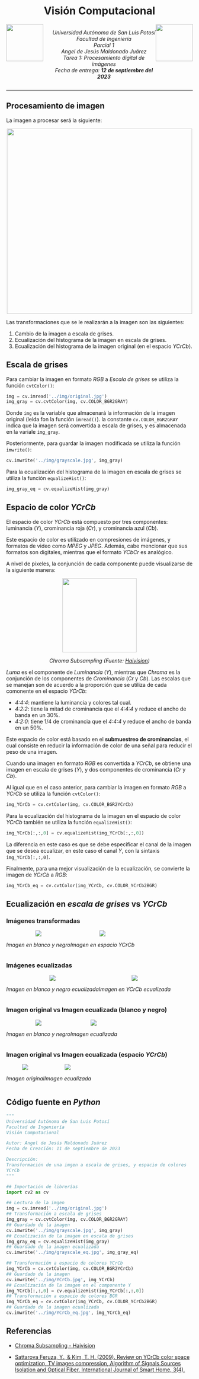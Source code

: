 <h1><center>Visión Computacional</center></h1>
<center style="display: flex; justify-content: space-between;">
  <img src="./img/ingenieria.png" height=100>
    <ul style="list-style-type: none;">
      <li><i>Universidad Autónoma de San Luis Potosí</i></li>
      <li><i>Facultad de Ingeniería</i></li>
      <li><i>Parcial 1</i></li>
      <li><i>Angel de Jesús Maldonado Juárez</i></li>
      <li><i>Tarea 1: Procesamiento digital de imágenes</i></li>
      <li><i>Fecha de entrega: <b>12 de septiembre del 2023</b></i></li>
    </ul>
    <img src="./img/uaslp.png" height=100>
  </center>
<hr>

## Procesamiento de imagen
La imagen a procesar será la siguiente:

<center>
    <img src="./img/original.jpg" height=500>
</center>

Las transformaciones que se le realizarán a la imagen son las siguientes:

1. Cambio de la imagen a escala de grises.
2. Ecualización del histograma de la imagen en
escala de grises.
3. Ecualización del histograma de la imagen
original (en el espacio *YCrCb*).

## Escala de grises

Para cambiar la imagen en formato *RGB* a *Escala de grises*
se utiliza la función `cvtColor()`:

```python
img = cv.imread('../img/original.jpg')
img_gray = cv.cvtColor(img, cv.COLOR_BGR2GRAY)
```

Donde `img` es la variable que almacenará la información
de la imagen original (leída fon la función `imread()`).
la constante `cv.COLOR_BGR2GRAY` indica que la imagen
será convertida a escala de grises, y es almacenada en la
variale `img_gray`.

Posteriormente, para guardar la imagen modificada se utiliza
la función `imwrite()`:

```python
cv.imwrite('../img/grayscale.jpg', img_gray)
```

Para la ecualización del histograma de la imagen en escala
de grises se utiliza la función `equalizeHist()`:

```python
img_gray_eq = cv.equalizeHist(img_gray)
```

## Espacio de color *YCrCb*

El espacio de color *YCrCb* está compuesto por tres
componentes: luminancia (*Y*), crominancia roja (*Cr*), y
crominancia azul (*Cb*).

Este espacio de color es utilizado en compresiones de
imágenes, y formatos de video como *MPEG* y *JPEG*. Además,
cabe mencionar que sus formatos son digitales, mientras que
el formato *YCbCr* es analógico.

A nivel de pixeles, la conjunción de cada componente puede
visualizarse de la siguiente manera:

<center>
  <img src="./img/luma-chroma.png" height=200>
  <p><i>
    Chroma Subsampling (Fuente: <a href="https://www.haivision.com/glossary/chroma-subsampling/#:~:text=Chroma%20subsampling%20is%20a%20type,without%20significantly%20affecting%20picture%20quality.">Haivision</a>)
  </i></p>
</center>

*Luma* es el componente de *Luminancia* (*Y*), mientras que
*Chroma* es la conjunción de los componentes de *Crominancia*
(*Cr* y *Cb*). Las escalas que se manejan son de acuerdo a
la proporción que se utiliza de cada comonente en el espacio
*YCrCb*:

- *4:4:4*: mantiene la luminancia y colores tal cual.
- *4:2:2*: tiene la mitad de crominancia que el *4:4:4* y
reduce el ancho de banda en un 30%.
- *4:2:0*: tiene 1/4 de crominancia que el *4:4:4* y reduce
el ancho de banda en un 50%.

Este espacio de color está basado en el **submuestreo de
crominancias**, el cual consiste en reducir la información
de color de una señal para reducir el peso de una imagen.

Cuando una imagen en formato *RGB* es convertida a *YCrCb*,
se obtiene una imagen en escala de grises (*Y*), y dos
componentes de crominancia (*Cr* y *Cb*).

Al igual que en el caso anterior, para cambiar la imagen en
formato *RGB* a *YCrCb* se utiliza la función `cvtColor()`:

```python
img_YCrCb = cv.cvtColor(img, cv.COLOR_BGR2YCrCb)
```

Para la ecualización del histograma de la imagen en el
espacio de color *YCrCb* también se utiliza la función
`equalizeHist()`:

```python
img_YCrCb[:,:,0] = cv.equalizeHist(img_YCrCb[:,:,0])
```

La diferencia en este caso es que se debe especificar el
canal de la imagen que se desea ecualizar, en este caso
el canal *Y*, con la sintaxis `img_YCrCb[:,:,0]`.

Finalmente, para una mejor visualización de la ecualización,
se convierte la imagen de *YCrCb* a *RGB*:

```python
img_YCrCb_eq = cv.cvtColor(img_YCrCb, cv.COLOR_YCrCb2BGR)
```

## Ecualización en *escala de grises* vs *YCrCb*

### Imágenes transformadas

<center style="display: flex;">
  <div>
    <img src="./img/grayscale.jpg">
    <p><i>Imagen en blanco y negro</i></p>
  </div>
  <div>
    <img src="./img/YCrCb.jpg">
    <p><i>Imagen en espacio YCrCb</i></p>
  </div>
</center>

### Imágenes ecualizadas

<center style="display: flex;">
  <div>
    <img src="./img/grayscale_eq.jpg">
    <p><i>Imagen en blanco y negro ecualizada</i></p>
  </div>
  <div>
    <img src="./img/YCrCb_eq.jpg">
    <p><i>Imagen en YCrCb ecualizada</i></p>
  </div>
</center>

### Imagen original vs Imagen ecualizada (blanco y negro)

<center style="display: flex;">
  <div>
    <img src="./img/grayscale.jpg">
    <p><i>Imagen en blanco y negro</i></p>
  </div>
  <div>
    <img src="./img/grayscale_eq.jpg">
    <p><i>Imagen ecualizada</i></p>
  </div>
</center>

### Imagen original vs Imagen ecualizada (espacio *YCrCb*)

<center style="display: flex;">
  <div>
    <img src="./img/original.jpg">
    <p><i>Imagen original</i></p>
  </div>
  <div>
    <img src="./img/YCrCb_eq.jpg">
    <p><i>Imagen ecualizada</i></p>
  </div>
</center>

## Código fuente en *Python*

```python
"""
Universidad Autónoma de San Luis Potosí
Facultad de Ingeniería
Visión Computacional

Autor: Angel de Jesús Maldonado Juárez
Fecha de Creación: 11 de septiembre de 2023

Descripción:
Transformación de una imgen a escala de grises, y espacio de colores
YCrCb
"""

## Importación de librerías
import cv2 as cv

## Lectura de la imgen
img = cv.imread('../img/original.jpg')
## Transformación a escala de grises
img_gray = cv.cvtColor(img, cv.COLOR_BGR2GRAY)
## Guardado de la imagen
cv.imwrite('../img/grayscale.jpg', img_gray)
## Ecualización de la imagen en escala de grises
img_gray_eq = cv.equalizeHist(img_gray)
## Guardado de la imagen ecualizada
cv.imwrite('../img/grayscale_eq.jpg', img_gray_eq)

## Transformación a espacio de colores YCrCb
img_YCrCb = cv.cvtColor(img, cv.COLOR_BGR2YCrCb)
## Guardado de la imagen
cv.imwrite('../img/YCrCb.jpg', img_YCrCb)
## Ecualización de la imagen en el componente Y
img_YCrCb[:,:,0] = cv.equalizeHist(img_YCrCb[:,:,0])
## Transformación a espacio de colores BGR
img_YCrCb_eq = cv.cvtColor(img_YCrCb, cv.COLOR_YCrCb2BGR)
## Guardado de la imagen ecualizada
cv.imwrite('../img/YCrCb_eq.jpg', img_YCrCb_eq)

```

## Referencias

- [Chroma Subsampling - Haivision](https://www.haivision.com/glossary/chroma-subsampling/#:~:text=Chroma%20subsampling%20is%20a%20type,without%20significantly%20affecting%20picture%20quality.)

- [Sattarova Feruza, Y., & Kim, T. H. (2009). Review on YCrCb color space optimization, TV images compression, Algorithm of Signals Sources Isolation and Optical Fiber. International Journal of Smart Home, 3(4).](https://citeseerx.ist.psu.edu/document?repid=rep1&type=pdf&doi=59b1bcffb36247545ecc75428618dea059c21a2e)
